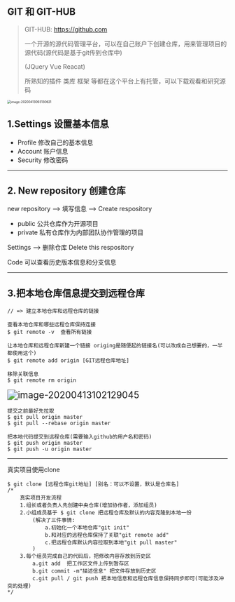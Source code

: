 ## GIT 和 GIT-HUB

> GIT-HUB: https://github.com
>
> 一个开源的源代码管理平台，可以在自己账户下创建仓库，用来管理项目的源代码(源代码是基于git传到仓库中)
>
> (JQuery Vue Reacat)
>
> 所熟知的插件 类库 框架 等都在这个平台上有托管，可以下载观看和研究源码



<img src="C:\Users\26077\AppData\Roaming\Typora\typora-user-images\image-20200413093130621.png" alt="image-20200413093130621" style="zoom:50%;" />

## 1.Settings 设置基本信息

- Profile  修改自己的基本信息
- Account  账户信息
- Security  修改密码

------

## 2. New repository  创建仓库

new repository --> 填写信息 --> Create respository

- public 公共仓库作为开源项目
- private  私有仓库作为内部团队协作管理的项目

Settings -->  删除仓库 Delete this respository

Code 可以查看历史版本信息和分支信息

------

## 3.把本地仓库信息提交到远程仓库

```shell
// => 建立本地仓库和远程仓库的链接

查看本地仓库和哪些远程仓库保持连接
$ git remote -v  查看所有链接

让本地仓库和远程仓库新建一个链接 origing是随便起的链接名(可以改成自己想要的，一半都使用这个)
$ git remote add origin [GIT远程仓库地址]

移除关联信息
$ git remote rm origin

```

<img src="C:\Users\26077\AppData\Roaming\Typora\typora-user-images\image-20200413102129045.png" alt="image-20200413102129045" style="zoom:150%;" />

```shell
提交之前最好先拉取
$ git pull origin master
$ git pull --rebase origin master  

把本地代码提交到远程仓库(需要输入github的用户名和密码)
$ git push origin master
$ git push -u origin master
```

------

真实项目使用clone

```shell
$ git clone [远程仓库git地址] [别名：可以不设置，默认是仓库名]
/*
	真实项目开发流程
	1.组长或者负责人先创建中央仓库(增加协作者，添加组员)
	2.小组成员基于 $ git clone 把远程仓库及默认的内容克隆到本地一份
		(解决了三件事情:
			a.初始化一个本地仓库"git init"
			b.和对应的远程仓库保持了关联"git remote add"
			c.把远程仓库默认内容拉取到本地"git pull master"
		)
	3.每个组员完成自己的代码后，把修改内容存放到历史区
		a.git add  把工作区文件上传到暂存区
		b.git commit -m"描述信息" 把文件存放到历史区
		c.git pull / git push 把本地信息和远程仓库信息保持同步即可(可能涉及冲突的处理)
*/
```

